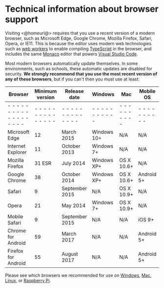 # Technical information about browser support

Visiting <@homeurl@> requires that you use a recent version of a modern browser, such as Microsoft Edge, Google Chrome, Mozilla Firefox, Safari, Opera, or IE11. This is because the editor uses modern web technologies such as [web workers](http://www.w3.org/TR/workers/) to enable compiling [TypeScript](https://www.typescriptlang.org) in the browser, and includes the same [Monaco](https://microsoft.github.io/monaco-editor/) editor that powers [Visual Studio Code](https://code.visualstudio.com).

Most modern browsers automatically update themselves. In some environments, such as schools, these automatic updates are disabled for security. **We strongly recommend that you use the most recent version of any of these browsers**, but if you can't then you must use at least:

| Browser                                     | Minimum version                    | Release date                    | Windows                  | Mac                    | Mobile OS              |
| ------------------------------------------- | ---------------------------------- | ------------------------------- | ------------------------ | ---------------------- | ---------------------- |
| \- - - \- - - \- - - \- - - \- - - \- - - - | \- - - \- - - \- - - \- - - \- - - | \- - - \- - - \- - - \- - - - - | \- - - \- - - \- - - - - | \- - - \- - - \- - - - | \- - - \- - - \- - - - |
| Microsoft Edge                              | 12                                 | March 2015                      | Windows 10+              | N/A                    | N/A                    |
| Internet Explorer                           | 11                                 | October 2013                    | Windows 7+               | N/A                    | N/A                    |
| Mozilla Firefox                             | 31 ESR                             | July 2014                       | Windows XP+              | OS X 10.6+             | N/A                    |
| Google Chrome                               | 38                                 | October 2014                    | Windows XP+              | OS X 10.6+             | Android 5+             |
| Safari                                      | 9                                  | September 2015                  | N/A                      | OS X 10.9+             | N/A                    |
| Opera                                       | 21                                 | May 2014                        | Windows 7+               | OS X 10.9+             | N/A                    |
| Mobile Safari                               | 9                                  | September 2015                  | N/A                      | N/A                    | iOS 9+                 |
| Chrome for Android                          | 59                                 | March 2017                      | N/A                      | N/A                    | Android 5+             |
| Firefox for Android                         | 55                                 | August 2017                     | N/A                      | N/A                    | Android 5+             |

  
Please see which browsers we recommended for use on [Windows](/browsers/windows), [Mac](/browsers/mac), [Linux](/browsers/linux), or [Raspberry Pi](/raspberry-pi).